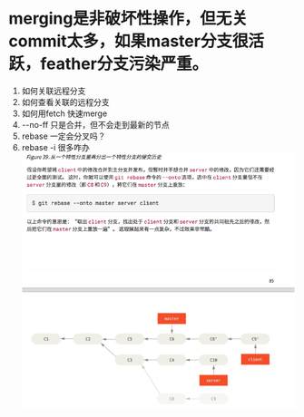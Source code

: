 # merging是非破坏性操作，但无关commit太多，如果master分支很活跃，feather分支污染严重。

1. 如何关联远程分支
2. 如何查看关联的远程分支
3. 如何用fetch 快速merge
4. --no-ff 只是合并，但不会走到最新的节点
5. rebase 一定会分叉吗？
6. rebase -i 很多咋办
![实现一下](2019-11-16-02-02-22.png)
